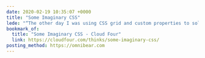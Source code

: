 ```yaml
---
date: 2020-02-19 10:35:07 +0000
title: "Some Imaginary CSS"
lede: "“The other day I was using CSS grid and custom properties to solve some problems that would have seemed almost impossible only a year or two ago. This made me wonder: What CSS could I be writing in a few years that might seem far-fetched today?”"
bookmark_of:
  title: "Some Imaginary CSS - Cloud Four"
  link: https://cloudfour.com/thinks/some-imaginary-css/
posting_method: https://omnibear.com
---
```


